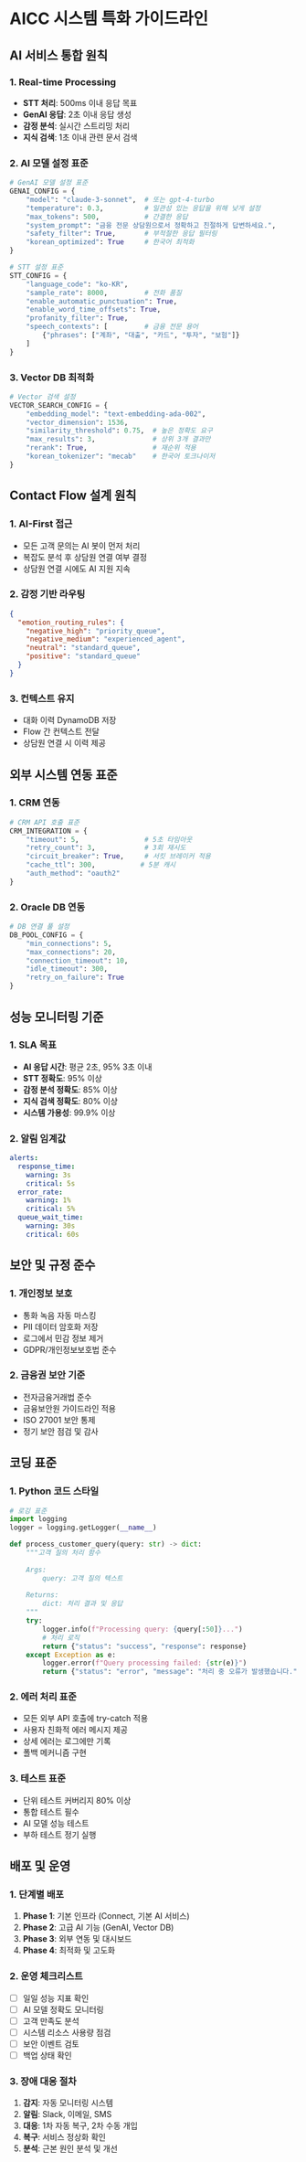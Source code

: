 # AICC 시스템 특화 가이드라인

## AI 서비스 통합 원칙

### 1. Real-time Processing
- **STT 처리**: 500ms 이내 응답 목표
- **GenAI 응답**: 2초 이내 응답 생성
- **감정 분석**: 실시간 스트리밍 처리
- **지식 검색**: 1초 이내 관련 문서 검색

### 2. AI 모델 설정 표준
```python
# GenAI 모델 설정 표준
GENAI_CONFIG = {
    "model": "claude-3-sonnet",  # 또는 gpt-4-turbo
    "temperature": 0.3,          # 일관성 있는 응답을 위해 낮게 설정
    "max_tokens": 500,           # 간결한 응답
    "system_prompt": "금융 전문 상담원으로서 정확하고 친절하게 답변하세요.",
    "safety_filter": True,       # 부적절한 응답 필터링
    "korean_optimized": True     # 한국어 최적화
}

# STT 설정 표준
STT_CONFIG = {
    "language_code": "ko-KR",
    "sample_rate": 8000,         # 전화 품질
    "enable_automatic_punctuation": True,
    "enable_word_time_offsets": True,
    "profanity_filter": True,
    "speech_contexts": [         # 금융 전문 용어
        {"phrases": ["계좌", "대출", "카드", "투자", "보험"]}
    ]
}
```

### 3. Vector DB 최적화
```python
# Vector 검색 설정
VECTOR_SEARCH_CONFIG = {
    "embedding_model": "text-embedding-ada-002",
    "vector_dimension": 1536,
    "similarity_threshold": 0.75,  # 높은 정확도 요구
    "max_results": 3,              # 상위 3개 결과만
    "rerank": True,                # 재순위 적용
    "korean_tokenizer": "mecab"    # 한국어 토크나이저
}
```

## Contact Flow 설계 원칙

### 1. AI-First 접근
- 모든 고객 문의는 AI 봇이 먼저 처리
- 복잡도 분석 후 상담원 연결 여부 결정
- 상담원 연결 시에도 AI 지원 지속

### 2. 감정 기반 라우팅
```json
{
  "emotion_routing_rules": {
    "negative_high": "priority_queue",
    "negative_medium": "experienced_agent",
    "neutral": "standard_queue",
    "positive": "standard_queue"
  }
}
```

### 3. 컨텍스트 유지
- 대화 이력 DynamoDB 저장
- Flow 간 컨텍스트 전달
- 상담원 연결 시 이력 제공

## 외부 시스템 연동 표준

### 1. CRM 연동
```python
# CRM API 호출 표준
CRM_INTEGRATION = {
    "timeout": 5,                # 5초 타임아웃
    "retry_count": 3,            # 3회 재시도
    "circuit_breaker": True,     # 서킷 브레이커 적용
    "cache_ttl": 300,           # 5분 캐시
    "auth_method": "oauth2"
}
```

### 2. Oracle DB 연동
```python
# DB 연결 풀 설정
DB_POOL_CONFIG = {
    "min_connections": 5,
    "max_connections": 20,
    "connection_timeout": 10,
    "idle_timeout": 300,
    "retry_on_failure": True
}
```

## 성능 모니터링 기준

### 1. SLA 목표
- **AI 응답 시간**: 평균 2초, 95% 3초 이내
- **STT 정확도**: 95% 이상
- **감정 분석 정확도**: 85% 이상
- **지식 검색 정확도**: 80% 이상
- **시스템 가용성**: 99.9% 이상

### 2. 알림 임계값
```yaml
alerts:
  response_time:
    warning: 3s
    critical: 5s
  error_rate:
    warning: 1%
    critical: 5%
  queue_wait_time:
    warning: 30s
    critical: 60s
```

## 보안 및 규정 준수

### 1. 개인정보 보호
- 통화 녹음 자동 마스킹
- PII 데이터 암호화 저장
- 로그에서 민감 정보 제거
- GDPR/개인정보보호법 준수

### 2. 금융권 보안 기준
- 전자금융거래법 준수
- 금융보안원 가이드라인 적용
- ISO 27001 보안 통제
- 정기 보안 점검 및 감사

## 코딩 표준

### 1. Python 코드 스타일
```python
# 로깅 표준
import logging
logger = logging.getLogger(__name__)

def process_customer_query(query: str) -> dict:
    """고객 질의 처리 함수
    
    Args:
        query: 고객 질의 텍스트
        
    Returns:
        dict: 처리 결과 및 응답
    """
    try:
        logger.info(f"Processing query: {query[:50]}...")
        # 처리 로직
        return {"status": "success", "response": response}
    except Exception as e:
        logger.error(f"Query processing failed: {str(e)}")
        return {"status": "error", "message": "처리 중 오류가 발생했습니다."}
```

### 2. 에러 처리 표준
- 모든 외부 API 호출에 try-catch 적용
- 사용자 친화적 에러 메시지 제공
- 상세 에러는 로그에만 기록
- 폴백 메커니즘 구현

### 3. 테스트 표준
- 단위 테스트 커버리지 80% 이상
- 통합 테스트 필수
- AI 모델 성능 테스트
- 부하 테스트 정기 실행

## 배포 및 운영

### 1. 단계별 배포
1. **Phase 1**: 기본 인프라 (Connect, 기본 AI 서비스)
2. **Phase 2**: 고급 AI 기능 (GenAI, Vector DB)
3. **Phase 3**: 외부 연동 및 대시보드
4. **Phase 4**: 최적화 및 고도화

### 2. 운영 체크리스트
- [ ] 일일 성능 지표 확인
- [ ] AI 모델 정확도 모니터링
- [ ] 고객 만족도 분석
- [ ] 시스템 리소스 사용량 점검
- [ ] 보안 이벤트 검토
- [ ] 백업 상태 확인

### 3. 장애 대응 절차
1. **감지**: 자동 모니터링 시스템
2. **알림**: Slack, 이메일, SMS
3. **대응**: 1차 자동 복구, 2차 수동 개입
4. **복구**: 서비스 정상화 확인
5. **분석**: 근본 원인 분석 및 개선